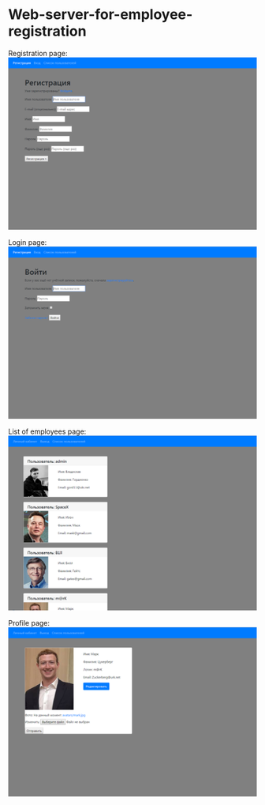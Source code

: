 # Web-server-for-employee-registration

  Registration page:
![Image alt](https://github.com/hordiy/Web-server-for-employee-registration/blob/master/example/example1.PNG)

  Login page:
![Image alt](https://github.com/hordiy/Web-server-for-employee-registration/blob/master/example/example2.PNG)

  List of employees page:
![Image alt](https://github.com/hordiy/Web-server-for-employee-registration/blob/master/example/example3.PNG)

  Profile page:
![Image alt](https://github.com/hordiy/Web-server-for-employee-registration/blob/master/example/example4.PNG)
